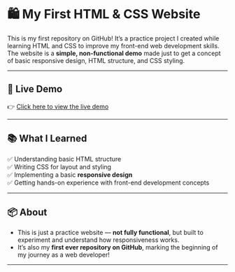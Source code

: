 # 🛍️ My First HTML & CSS Website

This is my first repository on GitHub! It’s a practice project I created while learning HTML and CSS to improve my front-end web development skills. The website is a **simple, non-functional demo** made just to get a concept of basic responsive design, HTML structure, and CSS styling.

---

## 🚀 Live Demo

👉 [Click here to view the live demo]([https://your-github-username.github.io/your-repo-name](https://hassaanmemon026.github.io/Similer-Daraz/))

---

## 📚 What I Learned

✅ Understanding basic HTML structure  
✅ Writing CSS for layout and styling  
✅ Implementing a basic **responsive design**  
✅ Getting hands-on experience with front-end development concepts

---

## 📦 About

- This is just a practice website — **not fully functional**, but built to experiment and understand how responsiveness works.
- It’s also my **first ever repository on GitHub**, marking the beginning of my journey as a web developer!

---


